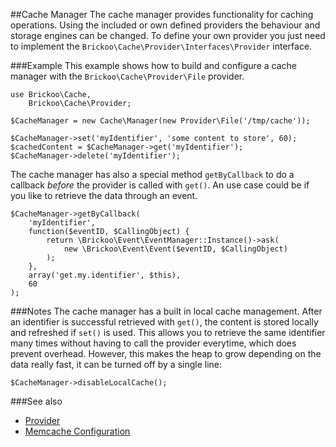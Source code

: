 ##Cache Manager
The cache manager provides functionality for caching operations.
Using the included or own defined providers the behaviour and storage engines can be changed.
To define your own provider you just need to implement the `Brickoo\Cache\Provider\Interfaces\Provider` interface.


###Example
This example shows how to build and configure a cache manager with the `Brickoo\Cache\Provider\File` provider.

    use Brickoo\Cache,
        Brickoo\Cache\Provider;

    $CacheManager = new Cache\Manager(new Provider\File('/tmp/cache'));

    $CacheManager->set('myIdentifier', 'some content to store', 60);
    $cachedContent = $CacheManager->get('myIdentifier');
    $CacheManager->delete('myIdentifier');

The cache manager has also a special method `getByCallback` to do a callback *before* the provider is called with `get()`. An use case could be if you like to retrieve the data through an event.

    $CacheManager->getByCallback(
        'myIdentifier',
        function($eventID, $CallingObject) {
            return \Brickoo\Event\EventManager::Instance()->ask(
                new \Brickoo\Event\Event($eventID, $CallingObject)
            );
        },
        array('get.my.identifier', $this),
        60
    );


###Notes
The cache manager has a built in local cache management. After an identifier is successful retrieved with `get()`, the content is stored locally and refreshed if `set()` is used. This allows you to retrieve the same identifier many times
without having to call the provider everytime, which does prevent overhead.
However, this makes the heap to grow depending on the data really fast, it can be turned off by a single line:

    $CacheManager->disableLocalCache();


###See also
- [Provider](https://github.com/brickoo/brickoo/tree/master/src/Brickoo/Cache/Provider)
- [Memcache Configuration](https://github.com/brickoo/brickoo/tree/master/src/Brickoo/Cache/Config)